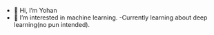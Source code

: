 - 👋 Hi, I’m Yohan
- 👀 I’m interested in machine learning.
-Currently learning about deep learning(no pun intended).

<!---
yohAb-creator/yohAb-creator is a ✨ special ✨ repository because its `README.md` (this file) appears on your GitHub profile.
You can click the Preview link to take a look at your changes.
--->
